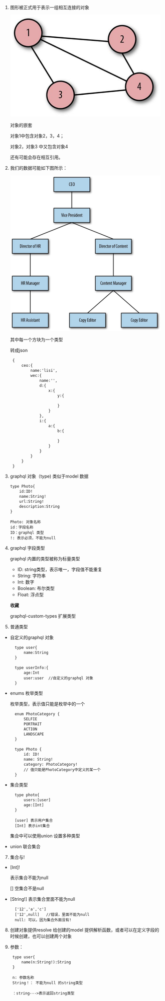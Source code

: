 1. 图形被正式用于表示一组相互连接的对象

   ![avatar](/assets/graphDiagram.png)

    对象的嵌套

    对象1中包含对象2，3，4；

    对象2，对象3 中又包含对象4

    还有可能会存在相互引用。

2. 我们的数据可能如下图所示：

   ![avatar](/assets/class.png)

    其中每一个方块为一个类型

    转成json 

        {
            ceo:{
                name:'lisi',
                wec:{
                    name:'',
                    d:{
                        x:{
                            y:{

                            }
                        }
                    },
                    i:{
                        a:{
                            b:{

                            }
                        }
                    }
                }
            }
        }

 3. graphql 对象（type) 类似于model 数据

        type Photo{
            id:ID!
            name:String!
            url:String!
            description:String
        }

        Photo: 对象名称
        id：字段名称
        ID：graphql 类型
        !: 表示必须，不能为null

4. graphql 字段类型

    graphql 内置的类型被称为标量类型
    
    + ID: string类型，表示唯一，字段值不能重复
    + String: 字符串
    + Int: 数字
    + Boolean: 布尔类型
    + Float: 浮点型
  
    **收藏**

   graphql-custom-types 扩展类型

5. 普通类型

+ 自定义的graphql 对象
  
        type user{
            name:String
        }

        type userInfo:{
            age:Int
            user:user  //自定义的graphql 对象
        }
+ enums 枚举类型
  
  枚举类型，表示值只能是枚举中的一个

        enum PhotoCategory {
            SELFIE
            PORTRAIT
            ACTION
            LANDSCAPE
        }

        type Photo {
            id: ID!
            name: String!
            category: PhotoCategory!   
            // 值只能是PhotoCategory中定义的某一个
        }
+ 集合类型
  
        type photo{
            users:[user]
            age:[Int]
        }

        [user] 表示用户集合
        [Int] 表示int集合

   集合中可以使用union 设置多种类型

+ union 联合集合

7. 集合与!

+ [Int]!
  
  表示集合不能为null

  [] 空集合不是null

+ [String!] 表示集合里面不能为null

        ['12','a','c']
        ['12',null]   //错误，里面不能为null
        null: 可以，因为集合外面没有!

8. 创建对象提供resolve 给创建的model 提供解析函数，或者可以在定义字段的时候创建，也可以创建两个对象

9. 参数：

        type user{
            name(n:String!):String
        }

        n: 参数名称
        String！： 不能为null 的string类型

        ：string--->表示返回string类型